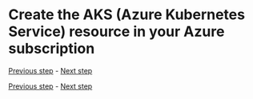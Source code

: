 # Create the AKS (Azure Kubernetes Service) resource in your Azure subscription

[Previous step](step-14.md) - [Next step](step-16.md)





[Previous step](step-14.md) - [Next step](step-16.md)
